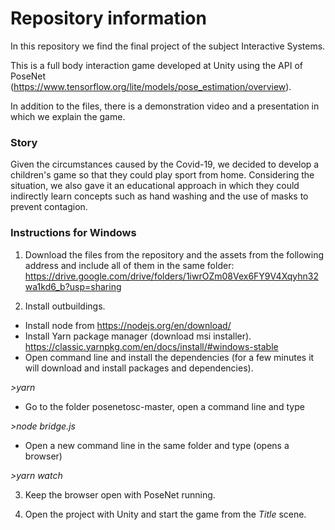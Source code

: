 # Repository information
In this repository we find the final project of the subject Interactive Systems.

This is a full body interaction game developed at Unity using the API of PoseNet (https://www.tensorflow.org/lite/models/pose_estimation/overview).

In addition to the files, there is a demonstration video and a presentation in which we explain the game.

### Story
Given the circumstances caused by the Covid-19, we decided to develop a children's game so that they could play sport from home. Considering the situation, we also gave it an educational approach in which they could indirectly learn concepts such as hand washing and the use of masks to prevent contagion.

### Instructions for Windows
1. Download the files from the repository and the assets from the following address and include all of them in the same folder: https://drive.google.com/drive/folders/1iwrOZm08Vex6FY9V4Xqyhn32wa1kd6_b?usp=sharing

2. Install outbuildings.
- Install node from https://nodejs.org/en/download/
- Install Yarn package manager (download msi installer). https://classic.yarnpkg.com/en/docs/install/#windows-stable
- Open command line and install the dependencies (for a few minutes it will download and install packages and dependencies).

*>yarn*
- Go to the folder posenetosc-master, open a command line and type

*>node bridge.js*
- Open a new command line in the same folder and type (opens a browser)

*>yarn watch*

3. Keep the browser open with PoseNet running.

4. Open the project with Unity and start the game from the *Title* scene.
